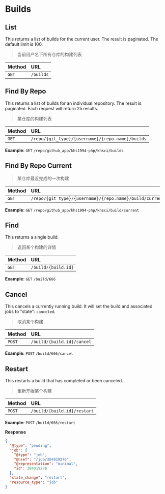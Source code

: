 # Builds

## List

This returns a list of builds for the current user. The result is paginated. The default limit is 100.

> 当前用户名下所有仓库的构建列表

| Method | URL       |
| :----- | :-------- |
| `GET`  | `/builds` |

## Find By Repo

This returns a list of builds for an individual repository. The result is paginated. Each request will return 25 results.

> 某仓库的构建列表

| Method | URL                                              |
| :----- | :----------------------------------------------- |
| `GET`  | `/repo/{git_type}/{username}/{repo.name}/builds` |

**Example:** `GET` `/repo/github_app/khs1994-php/khsci/builds`

## Find By Repo Current

> 某仓库最近完成的一次构建

| Method | URL                                                     |
| :----- | :-----------------------------------------------        |
| `GET`  | `/repo/{git_type}/{username}/{repo.name}/build/current` |

**Example:** `GET` `/repo/github_app/khs1994-php/khsci/build/current`

## Find

This returns a single build.

> 返回某个构建的详情

| Method | URL                 |
| :----- | :------------------ |
| `GET`  | `/build/{build.id}` |

**Example:** `GET` `/build/666`

## Cancel

This cancels a currently running build. It will set the build and associated jobs to "state": `canceled`.

> 取消某个构建

| Method  | URL                        |
| :-----  | :------------------------- |
| `POST`  | `/build/{build.id}/cancel` |

**Example:** `POST` `/build/666/cancel`

## Restart

This restarts a build that has completed or been canceled.

> 重新开始某个构建

| Method  | URL                         |
| :-----  | :-------------------------- |
| `POST`  | `/build/{build.id}/restart` |

**Example:** `POST` `/build/666/restart`

**Response**

```json
{
  "@type": "pending",
  "job": {
    "@type": "job",
    "@href": "/job/384019276",
    "@representation": "minimal",
    "id": 384019276
  },
  "state_change": "restart",
  "resource_type": "job"
}
```

